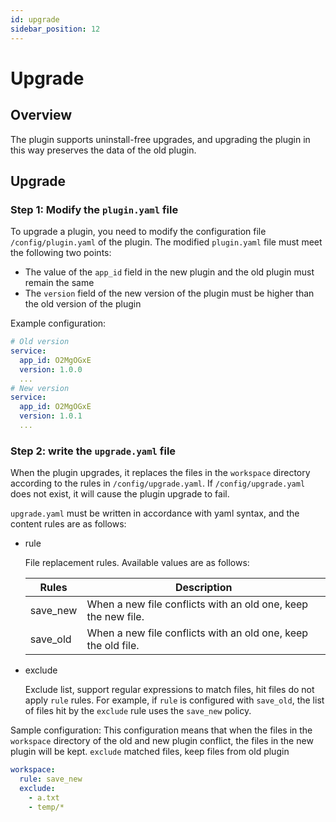 ```yaml
---
id: upgrade
sidebar_position: 12
---
```


# Upgrade

## Overview

The plugin supports uninstall-free upgrades, and upgrading the plugin in this way preserves the data of the old plugin.

## Upgrade

### Step 1: Modify the `plugin.yaml` file

To upgrade a plugin, you need to modify the configuration file `/config/plugin.yaml` of the plugin. The modified `plugin.yaml` file must meet the following two points:

- The value of the `app_id` field in the new plugin and the old plugin must remain the same
- The `version` field of the new version of the plugin must be higher than the old version of the plugin

Example configuration:

```yaml
# Old version
service:
  app_id: O2MgOGxE
  version: 1.0.0
  ...
# New version
service:
  app_id: O2MgOGxE
  version: 1.0.1
  ...
```

### Step 2: write the `upgrade.yaml` file

When the plugin upgrades, it replaces the files in the `workspace` directory according to the rules in `/config/upgrade.yaml`. If `/config/upgrade.yaml` does not exist, it will cause the plugin upgrade to fail.

`upgrade.yaml` must be written in accordance with yaml syntax, and the content rules are as follows:

- rule

  File replacement rules. Available values are as follows:

  | **Rules** | **Description**                                               |
  | --------- | ------------------------------------------------------------- |
  | save_new  | When a new file conflicts with an old one, keep the new file. |
  | save_old  | When a new file conflicts with an old one, keep the old file. |

- exclude

  Exclude list, support regular expressions to match files, hit files do not apply `rule` rules. For example, if `rule` is configured with `save_old`, the list of files hit by the `exclude` rule uses the `save_new` policy.

Sample configuration: This configuration means that when the files in the `workspace` directory of the old and new plugin conflict, the files in the new plugin will be kept. `exclude` matched files, keep files from old plugin

```yaml
workspace:
  rule: save_new
  exclude:
    - a.txt
    - temp/*
```
